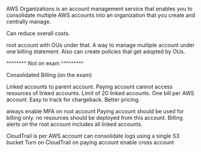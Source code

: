 AWS Organizations is an account management service that enables you to consolidate multiple AWS accounts into an organization that you create and centrally manage.

Can reduce overall costs.

root account with OUs under that.  A way to manage multiple account under one billing statement.  Also can create policies that get adopted by OUs.

^^^^^^^^ Not on exam ^^^^^^^^^

Consolidated Billing (on the exam)

Linked accounts to parent account.  Paying account cannot access resources of linked accounts.  Limit of 20 linked accounts.  One bill per AWS account.  Easy to track for chargeback.  Better pricing.

always enable MFA on root account
Paying account should be used for billing only.  no resources should be deployed from this account.
Billing alerts on the root account includes all linked accounts.

CloudTrail is per AWS account
    can consolidate logs using a single S3 bucket
        Turn on CloudTrail on paying account
        enable cross account
    